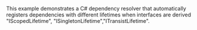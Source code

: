 This example demonstrates a C# dependency resolver that automatically registers dependencies with different lifetimes when interfaces are derived "IScopedLifetime", "ISingletonLifetime","ITransistLifetime".
